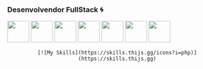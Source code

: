### Desenvolvendor FullStack 🌀

  <div>
  <a align="center">
   
  <img width=50px src="https://cdn.jsdelivr.net/gh/devicons/devicon/icons/javascript/javascript-original.svg" />
  <img width=50px src="https://cdn.jsdelivr.net/gh/devicons/devicon/icons/python/python-original-wordmark.svg" />
   <img width=50px src="https://cdn.jsdelivr.net/gh/devicons/devicon/icons/react/react-original-wordmark.svg" />
    <img width=50px src="https://cdn.jsdelivr.net/gh/devicons/devicon/icons/nodejs/nodejs-original-wordmark.svg" />
    <img width=50px src="https://cdn.jsdelivr.net/gh/devicons/devicon/icons/mysql/mysql-original-wordmark.svg" />
    <img width=50px src="https://cdn.jsdelivr.net/gh/devicons/devicon/icons/jquery/jquery-plain-wordmark.svg" />
    <img width=50px src="https://cdn.jsdelivr.net/gh/devicons/devicon/icons/git/git-plain.svg" />
    
    [![My Skills](https://skills.thijs.gg/icons?i=php)](https://skills.thijs.gg)

  <a/>
  <div/>
